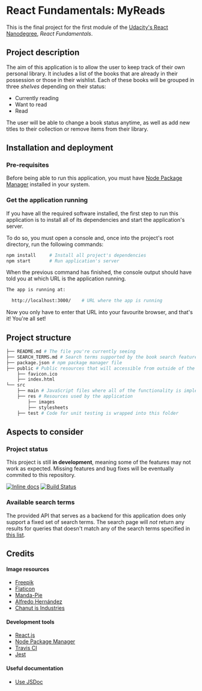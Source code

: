 # React Fundamentals: MyReads

This is the final project for the first module of the [Udacity's React Nanodegree](https://www.udacity.com/course/react-nanodegree--nd019), *React Fundamentals*.

## Project description

The aim of this application is to allow the user to keep track of their own personal library. It includes a list of the books that are already in their possession or those in their wishlist. Each of these books will be grouped in three _shelves_ depending on their status:

* Currently reading
* Want to read
* Read

The user will be able to change a book status anytime, as well as add new titles to their collection or remove items from their library.

## Installation and deployment

### Pre-requisites

Before being able to run this application, you must have [Node Package Manager](https://nodejs.org/en/) installed in your system.

### Get the application running

If you have all the required software installed, the first step to run this application is to install all of its dependencies and start the application's server.

To do so, you must open a console and, once into the project's root directory, run the following commands:

```bash
npm install     # Install all project's dependencies
npm start       # Run application's server
```

When the previous command has finished, the console output should have told you at which URL is the application running.

```bash
The app is running at:

  http://localhost:3000/    # URL where the app is running
```

Now you only have to enter that URL into your favourite browser, and that's it! You're all set!

## Project structure

```bash
├── README.md # The file you're currently seeing
├── SEARCH_TERMS.md # Search terms supported by the book search feature
├── package.json # npm package manager file
├── public # Public resources that will accessible from outside of the app
    ├── favicon.ico
    ├── index.html
└── src
    ├── main # JavaScript files where all of the functionality is implemented
    ├── res # Resources used by the application
        ├── images
        ├── stylesheets
    ├── test # Code for unit testing is wrapped into this folder
```

## Aspects to consider

### Project status
This project is still **in development**, meaning some of the features may not work as expected. Missing features and bug fixes will be eventually commited to this repository.

[![Inline docs](http://inch-ci.org/github/LonelyPrincess/reactnd-project-myreads.svg?branch=master&style=shields)](http://inch-ci.org/github/LonelyPrincess/reactnd-project-myreads)
[![Build Status](https://travis-ci.org/LonelyPrincess/reactnd-project-myreads.svg?branch=master)](https://travis-ci.org/LonelyPrincess/reactnd-project-myreads)

### Available search terms
The provided API that serves as a backend for this application does only support a fixed set of search terms. The search page will _not_ return any results for queries that doesn't match any of the search terms specified in [this list](SEARCH_TERMS.md).

## Credits

#### Image resources

* [Freepik](http://www.freepik.com)
* [Flaticon](https://www.flaticon.com)
* [Manda-Pie](http://manda-pie.deviantart.com)
* [Alfredo Hernández](https://www.flaticon.com/authors/alfredo-hernandez)
* [Chanut is Industries](https://www.flaticon.com/authors/chanut-is-industries)

#### Development tools

* [React.js](https://facebook.github.io/react/)
* [Node Package Manager](https://nodejs.org/en/)
* [Travis CI](https://travis-ci.org/)
* [Jest](https://facebook.github.io/jest/)

#### Useful documentation

* [Use JSDoc](http://usejsdoc.org/)
